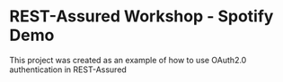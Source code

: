 # REST-Assured Workshop - Spotify Demo
This project was created as an example of how to use OAuth2.0 authentication in REST-Assured

